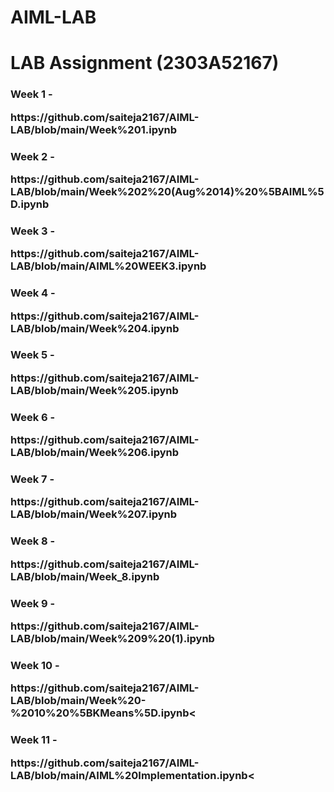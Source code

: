 # AIML-LAB
<h1>LAB Assignment (2303A52167)</h1>
<body>
  <h3>Week 1 - <p>https://github.com/saiteja2167/AIML-LAB/blob/main/Week%201.ipynb</p></h3>
  <h3>Week 2 - <p>https://github.com/saiteja2167/AIML-LAB/blob/main/Week%202%20(Aug%2014)%20%5BAIML%5D.ipynb</p></h3>
  <h3>Week 3 - <p>https://github.com/saiteja2167/AIML-LAB/blob/main/AIML%20WEEK3.ipynb</p></h3>
  <h3>Week 4 - <p>https://github.com/saiteja2167/AIML-LAB/blob/main/Week%204.ipynb</p></h3>
  <h3>Week 5 - <p>https://github.com/saiteja2167/AIML-LAB/blob/main/Week%205.ipynb</p></h3>
  <h3>Week 6 - <p></p>https://github.com/saiteja2167/AIML-LAB/blob/main/Week%206.ipynb</h3>
  <h3>Week 7 - <p></p>https://github.com/saiteja2167/AIML-LAB/blob/main/Week%207.ipynb</h3>
  <h3>Week 8 - <p></p>https://github.com/saiteja2167/AIML-LAB/blob/main/Week_8.ipynb</h3>
  <h3>Week 9 - <p>https://github.com/saiteja2167/AIML-LAB/blob/main/Week%209%20(1).ipynb</h3>
  <h3>Week 10 - <p>https://github.com/saiteja2167/AIML-LAB/blob/main/Week%20-%2010%20%5BKMeans%5D.ipynb<</h3>
  <h3>Week 11 - <p>https://github.com/saiteja2167/AIML-LAB/blob/main/AIML%20Implementation.ipynb<</h3>
</body>

